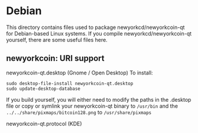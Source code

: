 
Debian
====================
This directory contains files used to package newyorkcd/newyorkcoin-qt
for Debian-based Linux systems. If you compile newyorkcd/newyorkcoin-qt yourself, there are some useful files here.

## newyorkcoin: URI support ##


newyorkcoin-qt.desktop  (Gnome / Open Desktop)
To install:

	sudo desktop-file-install newyorkcoin-qt.desktop
	sudo update-desktop-database

If you build yourself, you will either need to modify the paths in
the .desktop file or copy or symlink your newyorkcoin-qt binary to `/usr/bin`
and the `../../share/pixmaps/bitcoin128.png` to `/usr/share/pixmaps`

newyorkcoin-qt.protocol (KDE)

